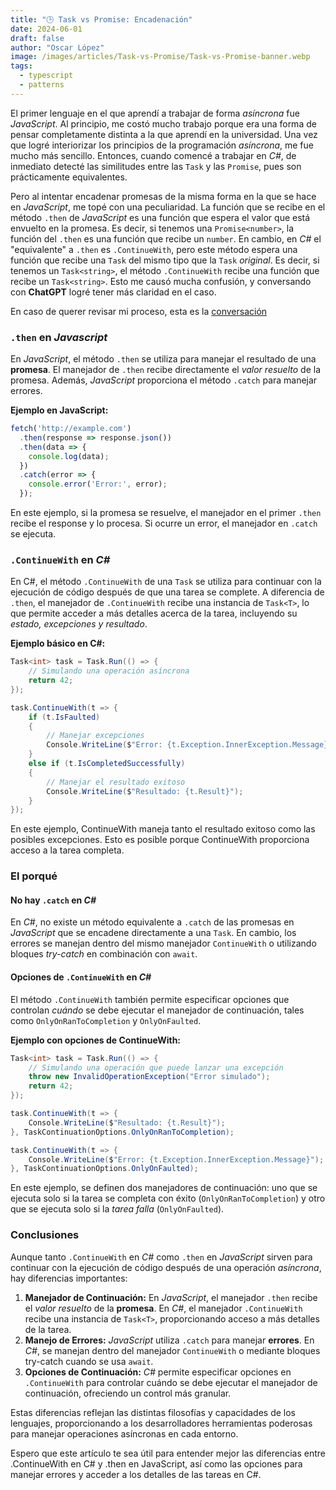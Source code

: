 ```yaml
---
title: "🕒 Task vs Promise: Encadenación"
date: 2024-06-01
draft: false 
author: "Oscar López" 
image: /images/articles/Task-vs-Promise/Task-vs-Promise-banner.webp
tags: 
  - typescript
  - patterns
---
```


El primer lenguaje en el que aprendí a trabajar de forma *asíncrona* fue *JavaScript*. Al principio, me costó mucho trabajo porque era una forma de pensar completamente distinta a la que aprendí en la universidad. Una vez que logré interiorizar los principios de la programación *asíncrona*, me fue mucho más sencillo. Entonces, cuando comencé a trabajar en *C#*, de inmediato detecté las similitudes entre las `Task` y las `Promise`, pues son prácticamente equivalentes.

Pero al intentar encadenar promesas de la misma forma en la que se hace en *JavaScript*, me topé con una peculiaridad. La función que se recibe en el método `.then` de *JavaScript* es una función que espera el valor que está envuelto en la promesa. Es decir, si tenemos una `Promise<number>`, la función del `.then` es una función que recibe un `number`. En cambio, en *C#* el "equivalente" a `.then` es `.ContinueWith`, pero este método espera una función que recibe una `Task` del mismo tipo que la `Task` *original*. Es decir, si tenemos un `Task<string>`, el método `.ContinueWith` recibe una función que recibe un `Task<string>`. Esto me causó mucha confusión, y conversando con **ChatGPT** logré tener más claridad en el caso.

En caso de querer revisar mi proceso, esta es la [conversación](https://chatgpt.com/share/909c4bb1-d514-4279-a25a-05ce7d71103d)

### `.then` en *Javascript*
En *JavaScript*, el método `.then` se utiliza para manejar el resultado de una **promesa**. El manejador de `.then` recibe directamente el *valor resuelto* de la promesa. Además, *JavaScript* proporciona el método `.catch` para manejar errores.

**Ejemplo en JavaScript:**
```javascript
fetch('http://example.com')
  .then(response => response.json())
  .then(data => {
    console.log(data);
  })
  .catch(error => {
    console.error('Error:', error);
  });
```
En este ejemplo, si la promesa se resuelve, el manejador en el primer `.then` recibe el response y lo procesa. Si ocurre un error, el manejador en `.catch` se ejecuta.

### `.ContinueWith` en *C\#*
En C#, el método `.ContinueWith` de una `Task` se utiliza para continuar con la ejecución de código después de que una tarea se complete. A diferencia de `.then`, el manejador de `.ContinueWith` recibe una instancia de `Task<T>`, lo que permite acceder a más detalles acerca de la tarea, incluyendo su *estado, excepciones y resultado*.

**Ejemplo básico en C#:**
```csharp
Task<int> task = Task.Run(() => {
    // Simulando una operación asíncrona
    return 42;
});

task.ContinueWith(t => {
    if (t.IsFaulted)
    {
        // Manejar excepciones
        Console.WriteLine($"Error: {t.Exception.InnerException.Message}");
    }
    else if (t.IsCompletedSuccessfully)
    {
        // Manejar el resultado exitoso
        Console.WriteLine($"Resultado: {t.Result}");
    }
});
```
En este ejemplo, ContinueWith maneja tanto el resultado exitoso como las posibles excepciones. Esto es posible porque ContinueWith proporciona acceso a la tarea completa.

### El porqué
#### No hay `.catch` en *C\#*
En *C#*, no existe un método equivalente a `.catch` de las promesas en *JavaScript* que se encadene directamente a una `Task`. En cambio, los errores se manejan dentro del mismo manejador `ContinueWith` o utilizando bloques *try-catch* en combinación con `await`.

#### Opciones de `.ContinueWith` en *C\#*
El método `.ContinueWith` también permite especificar opciones que controlan *cuándo* se debe ejecutar el manejador de continuación, tales como `OnlyOnRanToCompletion` y `OnlyOnFaulted`.

**Ejemplo con opciones de ContinueWith:**
```csharp
Task<int> task = Task.Run(() => {
    // Simulando una operación que puede lanzar una excepción
    throw new InvalidOperationException("Error simulado");
    return 42;
});

task.ContinueWith(t => {
    Console.WriteLine($"Resultado: {t.Result}");
}, TaskContinuationOptions.OnlyOnRanToCompletion);

task.ContinueWith(t => {
    Console.WriteLine($"Error: {t.Exception.InnerException.Message}");
}, TaskContinuationOptions.OnlyOnFaulted);
```

En este ejemplo, se definen dos manejadores de continuación: uno que se ejecuta solo si la tarea se completa con éxito (`OnlyOnRanToCompletion`) y otro que se ejecuta solo si la *tarea falla* (`OnlyOnFaulted`).

### Conclusiones
Aunque tanto `.ContinueWith` en *C#* como `.then` en *JavaScript* sirven para continuar con la ejecución de código después de una operación *asíncrona*, hay diferencias importantes:

1. **Manejador de Continuación:** En *JavaScript*, el manejador `.then` recibe el *valor resuelto* de la **promesa**. En *C#*, el manejador `.ContinueWith` recibe una instancia de `Task<T>`, proporcionando acceso a más detalles de la tarea.
2. **Manejo de Errores:** *JavaScript* utiliza `.catch` para manejar **errores**. En *C#*, se manejan dentro del manejador `ContinueWith` o mediante bloques try-catch cuando se usa `await`.
3. **Opciones de Continuación:** *C#* permite especificar opciones en `.ContinueWith` para controlar cuándo se debe ejecutar el manejador de continuación, ofreciendo un control más granular.

Estas diferencias reflejan las distintas filosofías y capacidades de los lenguajes, proporcionando a los desarrolladores herramientas poderosas para manejar operaciones asíncronas en cada entorno.

Espero que este artículo te sea útil para entender mejor las diferencias entre .ContinueWith en C# y .then en JavaScript, así como las opciones para manejar errores y acceder a los detalles de las tareas en C#.